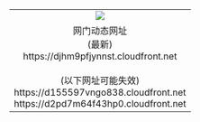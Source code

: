 ﻿<table>
  <tr></tr>
  <tr><td colspan=2 align=center><img src="https://djhm9pfjynnst.cloudfront.net/Up/oGate.jpg" /></td></tr>
  <tr><td colspan=2 align=center>网门动态网址<br/>(最新)
<br>https://djhm9pfjynnst.cloudfront.net
<br/><br/>(以下网址可能失效)
<br>https://d155597vngo838.cloudfront.net
<br>https://d2pd7m64f43hp0.cloudfront.net
    </td>
  </tr>
</table>
